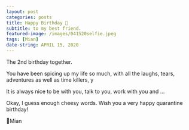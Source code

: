 ```yaml
---
layout: post
categories: posts
title: Happy Birthday 🎂
subtitle: to my best friend.
featured-image: /images/041520selfie.jpeg
tags: [Mian]
date-string: APRIL 15, 2020
---
```


The 2nd birthday together. 

<p>

	
</p>

You have been spicing up my life so much, with all the laughs, tears, adventures as well as time killers, y
<p>
	

</p>

It is always nice to be with you, talk to you, work with you and ...
<p>
	
</p>

Okay, I guess enough cheesy words. Wish you a very happy quarantine birthday!
<p>
	
</p>

🤗Mian


